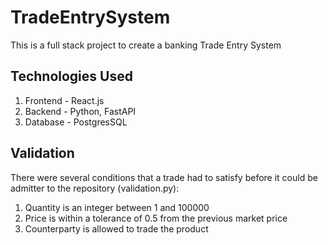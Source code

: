 # TradeEntrySystem

This is a full stack project to create a banking Trade Entry System

## Technologies Used

1. Frontend - React.js
2. Backend - Python, FastAPI
3. Database - PostgresSQL

## Validation

There were several conditions that a trade had to satisfy before it could be admitter to the repository (validation.py):
1. Quantity is an integer between 1 and 100000
2. Price is within a tolerance of 0.5 from the previous market price
3. Counterparty is allowed to trade the product
